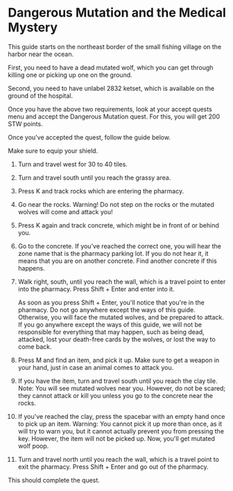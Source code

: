 # Dangerous Mutation and the Medical Mystery

This guide starts on the northeast border of the small fishing village on the harbor near the ocean.

First, you need to have a dead mutated wolf, which you can get through killing one or picking up one on the ground.

Second, you need to have unlabel 2832 ketset, which is available on the ground of the hospital.

Once you have the above two requirements, look at your accept quests menu and accept the Dangerous Mutation quest. For this, you will get 200 STW points.

Once you've accepted the quest, follow the guide below.

Make sure to equip your shield.

1. Turn and travel west for 30 to 40 tiles.
2. Turn and travel south until you reach the grassy area.
3. Press K and track rocks which are entering the pharmacy.
4. Go near the rocks. Warning! Do not step on the rocks or the mutated wolves will come and attack you!
5. Press K again and track concrete, which might be in front of or behind you.
6. Go to the concrete. If you've reached the correct one, you will hear the zone name that is the pharmacy parking lot. If you do not hear it, it means that you are on another concrete. Find another concrete if this happens.

7. Walk right, south, until you reach the wall, which is a travel point to enter into the pharmacy. Press Shift + Enter and enter into it.
	
	As soon as you press Shift + Enter, you'll notice that you're in the pharmacy. Do not go anywhere except the ways of this guide. Otherwise, you will face the mutated wolves, and be prepared to attack. If you go anywhere except the ways of this guide, we will not be responsible for everything that may happen, such as being dead, attacked, lost your death-free cards by the wolves, or lost the way to come back.
	

8. Press M and find an item, and pick it up. Make sure to get a weapon in your hand, just in case an animal comes to attack you.
9. If you have the item, turn and travel south until you reach the clay tile. Note: You will see mutated wolves near you. However, do not be scared; they cannot attack or kill you unless you go to the concrete near the rocks.
10. If you've reached the clay, press the spacebar with an empty hand once to pick up an item. Warning: You cannot pick it up more than once, as it will try to warn you, but it cannot actually prevent you from pressing the key. However, the item will not be picked up. Now, you'll get mutated wolf poop.
11. Turn and travel north until you reach the wall, which is a travel point to exit the pharmacy. Press Shift + Enter and go out of the pharmacy.

This should complete the quest.